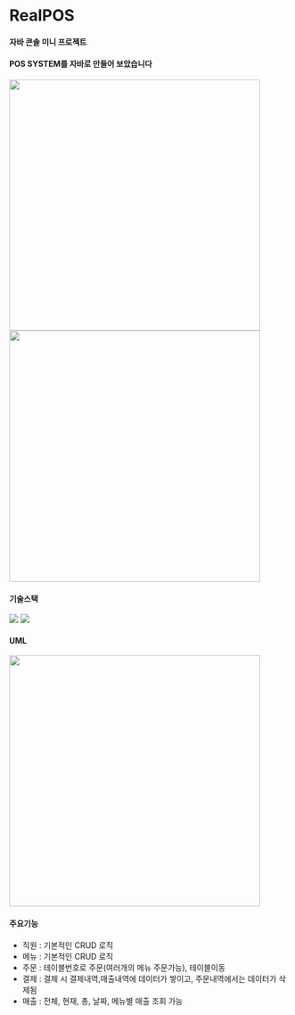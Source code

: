 # RealPOS
<h4>자바 콘솔 미니 프로젝트 </h4>
<h4>POS SYSTEM를 자바로 만들어 보았습니다 </h4>

<img src="https://user-images.githubusercontent.com/112805025/229350117-7034a20e-cc73-4f08-ab92-c6bdb814a032.png" width="450">
<img src="https://user-images.githubusercontent.com/112805025/229350067-ea0c28e2-5725-48b3-aa67-92cfadd10425.png" width="450">
 
<h4>기술스택</h4>
<p align="left">
<img src="https://img.shields.io/badge/-Java-007396?logo=java&logoColor=white&style=flat">
<img src="https://img.shields.io/badge/-Oracle-F80000?logo=oracle&logoColor=white&style=flat">
</p>

 <h4>UML</h4>
<img src="https://user-images.githubusercontent.com/112805025/229350070-f1c3f525-8a53-46ec-986a-ecb11f9eb43c.png" width="450">

 <h4>주요기능</h4>
 <ul class="square">
   <li>직원 : 기본적인 CRUD 로직</li>
   <li>메뉴 : 기본적인 CRUD 로직</li>
   <li>주문 : 테이블번호로 주문(여러개의 메뉴 주문가능), 테이블이동</li>
   <li>결제 : 결제 시 결제내역,매출내역에 데이터가 쌓이고, 주문내역에서는 데이터가 삭제됨</li>
   <li>매출 : 전체, 현재, 총, 날짜, 메뉴별 매출 조회 가능</li>
</ul>
